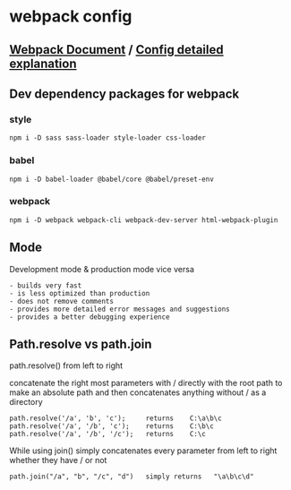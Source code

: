 # webpack config

## [Webpack Document](https://webpack.js.org/) / [Config detailed explanation](https://www.wisdomgeek.com/development/web-development/javascript/using-webpack-dev-server/)

## Dev dependency packages for webpack 

### style
`npm i -D sass sass-loader style-loader css-loader`
### babel
`npm i -D babel-loader @babel/core @babel/preset-env`
### webpack
`npm i -D webpack webpack-cli webpack-dev-server html-webpack-plugin`


## Mode

Development mode & production mode vice versa

```
- builds very fast
- is less optimized than production
- does not remove comments
- provides more detailed error messages and suggestions
- provides a better debugging experience
```

## Path.resolve vs path.join

path.resolve() from left to right

concatenate the right most parameters with / directly with the root path to make an absolute path
and then concatenates anything without / as a directory

```
path.resolve('/a', 'b', 'c');     returns    C:\a\b\c
path.resolve('/a', '/b', 'c');    returns    C:\b\c
path.resolve('/a', '/b', '/c');   returns    C:\c
```

While using join() simply concatenates every parameter from left to right whether they have / or not

```
path.join("/a", "b", "/c", "d")   simply returns   "\a\b\c\d"
```
